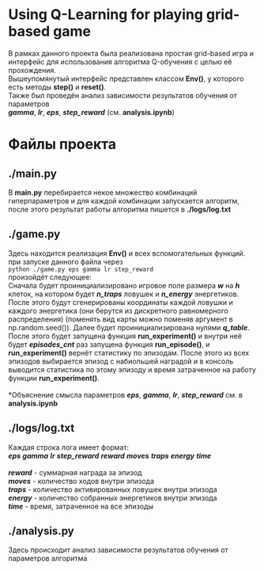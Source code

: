 Using Q-Learning for playing grid-based game
 =======================
 
 В рамках данного проекта была реализована простая grid-based игра и интерфейс для использования алгоритма Q-обучения c целью её прохождения.\
 Вышеупомянутый интерфейс представлен классом **Env()**, у которого есть методы **step()** и **reset()**. \
 Также был проведён анализ зависимости результатов обучения от параметров \
***gamma***, ***lr***, ***eps***, ***step_reward*** (см. **analysis.ipynb**)


Файлы проекта
=============


./main.py
-----------
В **main.py** перебирается некое множество комбинаций гиперпараметров и для каждой комбинации запускается алгоритм, после этого результат работы алгоритма пишется в **./logs/log.txt**

./game.py
-----------
Здесь находится реализация **Env()** и всех вспомогательных функций.\
при запуске данного файла через\
`python ./game.py eps gamma lr step_reward`\
произойдёт следующее:\
Сначала будет проинициализировано игровое поле размера ***w*** на ***h*** клеток,
на котором будет ***n_traps*** ловушек и ***n_energy*** энергетиков. После этого будут сгенерированы координаты каждой ловушки и каждого энергетика (они берутся из дискретного равномерного распределения) (поменять вид карты можно поменяв аргумент в np.random.seed()). Далее будет проинициализирована нулями ***q_table***.
После этого будет запущена функция **run\_experiment()** и внутри неё будет ***episodes_cnt*** раз запущена функция **run\_episode()**, и **run\_experiment()** вернёт статистику по эпизодам. После этого из всех эпизодов выбирается эпизод с набиольшей наградой и в консоль выводится статистика по этому эпизоду и время затраченное на работу функции **run\_experiment()**.\
\
*Объяснение смысла параметров ***eps***, ***gamma***, ***lr***, ***step_reward*** см. в **analysis.ipynb**



./logs/log.txt
---------------
Каждая строка лога имеет формат:\
***eps***   ***gamma***  ***lr***  ***step_reward***  ***reward***  ***moves***  ***traps*** ***energy***  ***time*** \
\
***reward*** - суммарная награда за эпизод\
***moves*** - количество ходов внутри эпизода\
***traps*** - количество активированных ловушек внутри эпизода\
***energy*** - количество собранных энергетиков внутри эпизода\
***time*** - время, затраченное на все эпизоды


./analysis.py
-----------
Здесь происходит анализ зависимости результатов обучения от параметров алгоритма


